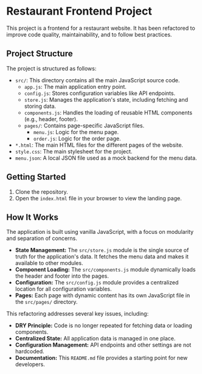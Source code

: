 # Restaurant Frontend Project

This project is a frontend for a restaurant website. It has been refactored to improve code quality, maintainability, and to follow best practices.

## Project Structure

The project is structured as follows:

- `src/`: This directory contains all the main JavaScript source code.
  - `app.js`: The main application entry point.
  - `config.js`: Stores configuration variables like API endpoints.
  - `store.js`: Manages the application's state, including fetching and storing data.
  - `components.js`: Handles the loading of reusable HTML components (e.g., header, footer).
  - `pages/`: Contains page-specific JavaScript files.
    - `menu.js`: Logic for the menu page.
    - `order.js`: Logic for the order page.
- `*.html`: The main HTML files for the different pages of the website.
- `style.css`: The main stylesheet for the project.
- `menu.json`: A local JSON file used as a mock backend for the menu data.

## Getting Started

1.  Clone the repository.
2.  Open the `index.html` file in your browser to view the landing page.

## How It Works

The application is built using vanilla JavaScript, with a focus on modularity and separation of concerns.

- **State Management:** The `src/store.js` module is the single source of truth for the application's data. It fetches the menu data and makes it available to other modules.
- **Component Loading:** The `src/components.js` module dynamically loads the header and footer into the pages.
- **Configuration:** The `src/config.js` module provides a centralized location for all configuration variables.
- **Pages:** Each page with dynamic content has its own JavaScript file in the `src/pages/` directory.

This refactoring addresses several key issues, including:

- **DRY Principle:** Code is no longer repeated for fetching data or loading components.
- **Centralized State:** All application data is managed in one place.
- **Configuration Management:** API endpoints and other settings are not hardcoded.
- **Documentation:** This `README.md` file provides a starting point for new developers.
